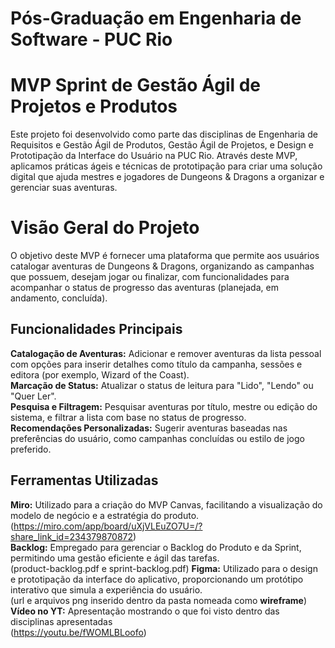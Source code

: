# Pós-Graduação em Engenharia de Software - PUC Rio
# MVP Sprint de Gestão Ágil de Projetos e Produtos

Este projeto foi desenvolvido como parte das disciplinas de Engenharia de Requisitos e Gestão Ágil de Produtos, Gestão Ágil de Projetos, e Design e Prototipação da Interface do Usuário na PUC Rio. Através deste MVP, aplicamos práticas ágeis e técnicas de prototipação para criar uma solução digital que ajuda mestres e jogadores de Dungeons & Dragons a organizar e gerenciar suas aventuras.

# Visão Geral do Projeto

O objetivo deste MVP é fornecer uma plataforma que permite aos usuários catalogar aventuras de Dungeons & Dragons, organizando as campanhas que possuem, desejam jogar ou finalizar, com funcionalidades para acompanhar o status de progresso das aventuras (planejada, em andamento, concluída).

## Funcionalidades Principais

**Catalogação de Aventuras:**  Adicionar e remover aventuras da lista pessoal com opções para inserir detalhes como título da campanha, sessões e editora (por exemplo, Wizard of the Coast).<br>
**Marcação de Status:** Atualizar o status de leitura para "Lido", "Lendo" ou "Quer Ler".<br>
**Pesquisa e Filtragem:** Pesquisar aventuras por título, mestre ou edição do sistema, e filtrar a lista com base no status de progresso.<br>
**Recomendações Personalizadas:** Sugerir aventuras baseadas nas preferências do usuário, como campanhas concluídas ou estilo de jogo preferido.

## Ferramentas Utilizadas

**Miro:** Utilizado para a criação do MVP Canvas, facilitando a visualização do modelo de negócio e a estratégia do produto.<br>
(https://miro.com/app/board/uXjVLEuZO7U=/?share_link_id=234379870872)<br>
**Backlog:** Empregado para gerenciar o Backlog do Produto e da Sprint, permitindo uma gestão eficiente e ágil das tarefas.<br>
(product-backlog.pdf e sprint-backlog.pdf)
**Figma:** Utilizado para o design e prototipação da interface do aplicativo, proporcionando um protótipo interativo que simula a experiência do usuário.<br>
(url e arquivos png inserido dentro da pasta nomeada como **wireframe**)<br>
**Vídeo no YT:** Apresentação mostrando o que foi visto dentro das disciplinas apresentadas <br>
(https://youtu.be/fWOMLBLoofo)
